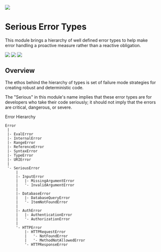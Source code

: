 [![](https://img.shields.io/npm/v/@whi/serious-error-types/latest?style=flat-square)](http://npmjs.com/package/@whi/serious-error-types)

# Serious Error Types
This module brings a hierarchy of well defined error types to help make error handling a proactive
measure rather than a reactive obligation.

![](https://img.shields.io/github/issues-raw/mjbrisebois/serious-error-types?style=flat-square)
![](https://img.shields.io/github/issues-closed-raw/mjbrisebois/serious-error-types?style=flat-square)
![](https://img.shields.io/github/issues-pr-raw/mjbrisebois/serious-error-types?style=flat-square)

## Overview
The ethos behind the hierarchy of types is set of failure mode strategies for creating robust and
deterministic code.

The "Serious" in this module's name implies that these error types are for developers who take their
code seriously; it should not imply that the errors are critical, dangerous, or severe.

Error Hierarchy
```
Error
 |
 |- EvalError
 |- InternalError
 |- RangeError
 |- ReferenceError
 |- SyntaxError
 |- TypeError
 |- URIError
 |
 '- SeriousError
     |
     |- InputError
     |   |- MissingArgumentError
     |   '- InvalidArgumentError
     |
     |- DatabaseError
     |   |- DatabaseQueryError
     |   '- ItemNotFoundError
     |
     |- AuthError
     |   |- AuthenticationError
     |   '- AuthorizationError
     |
     '- HTTPError
         |- HTTPRequestError
         |   '- NotFoundError
         |   '- MethodNotAllowedError
         '- HTTPResponseError
```
